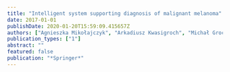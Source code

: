 ```yaml
---
title: "Intelligent system supporting diagnosis of malignant melanoma"
date: 2017-01-01
publishDate: 2020-01-20T15:59:09.415657Z
authors: ["Agnieszka Mikołajczyk", "Arkadiusz Kwasigroch", "Michał Grochowski"]
publication_types: ["1"]
abstract: ""
featured: false
publication: "*Springer*"
---
```


